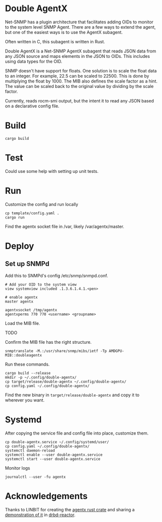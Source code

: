 # Double AgentX

Net-SNMP has a plugin architecture that facilitates adding OIDs to monitor to
the system level SNMP Agent.  There are a few ways to extend the agent, but one
of the easiest ways is to use the AgentX subagent.

Often written in C, this subagent is written in Rust.

Double AgentX is a Net-SNMP AgentX subagent that reads JSON data from any 
JSON source and maps elements in the JSON to OIDs.  This includes using data
types for the OID.

SNMP doesn't have support for floats.  One solution is to scale the float data
to an integer.  For example, 22.5 can be scaled to 22500.  This is done by 
multiplying the float by 1000.  The MIB also defines the scale factor as a
hint.  The value can be scaled back to the original value by dividing by the
scale factor. 

Currently, reads rocm-smi output, but the intent it to read any JSON based 
on a declarative config file.

# Build

```shell
cargo build
```


# Test

Could use some help with setting up unit tests.


# Run

Customize the config and run locally

```
cp template/config.yaml .
cargo run
```

Find the agentx socket file in /var, likely /var/agentx/master.


# Deploy

## Set up SNMPd

Add this to SNMPd's config /etc/snmp/snmpd.conf.

```
# Add your OID to the system view
view systemview included .1.3.6.1.4.1.<pen>

# enable agentx
master agentx

agentxsocket /tmp/agentx
agentxperms 770 770 <username> <groupname>
```

Load the MIB file.

TODO

Confirm the MIB file has the right structure.

```shell
snmptranslate -M.:/usr/share/snmp/mibs/ietf -Tp AMDGPU-MIB::doubleagentx
```

Run these commands.

```shell
cargo build --release
mkdir -p ~/.config/double-agentx/
cp target/release/double-agentx ~/.config/double-agentx/
cp config.yaml ~/.config/double-agentx/
```

Find the new binary in `target/release/double-agentx` and copy it to wherever you want.


# Systemd

After copying the service file and config file into place, customize them. 

```shell
cp double-agentx.service ~/.config/systemd/user/
cp config.yaml ~/.config/double-agentx/
systemctl daemon-reload
systemctl enable --user double-agentx.service
systemctl start --user double-agentx.service
```

Monitor logs

```shell
journalctl --user -fu agentx
```

# Acknowledgements

Thanks to LINBIT for creating the [agentx rust crate](https://crates.io/crates/agentx) and sharing a 
[demonstration of it](https://github.com/LINBIT/drbd-reactor/blob/master/src/plugin/agentx.rs) 
in [drbd-reactor](https://github.com/LINBIT/drbd-reactor/blob/master/src/plugin/agentx.rs).
